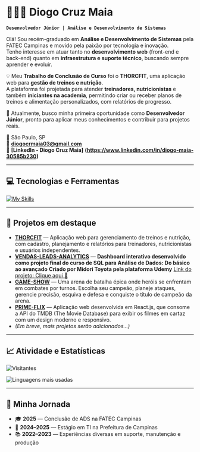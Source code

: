 # 👨🏻‍💻 Diogo Cruz Maia

**`Desenvolvedor Júnior | Análise e Desenvolvimento de Sistemas`**

Olá! Sou recém-graduado em **Análise e Desenvolvimento de Sistemas** pela FATEC Campinas e movido pela paixão por tecnologia e inovação.  
Tenho interesse em atuar tanto no **desenvolvimento web** (front-end e back-end) quanto em **infraestrutura e suporte técnico**, buscando sempre aprender e evoluir.

💡 Meu **Trabalho de Conclusão de Curso** foi o **THORCFIT**, uma aplicação web para **gestão de treinos e nutrição**.  
A plataforma foi projetada para atender **treinadores, nutricionistas** e também **iniciantes na academia**, permitindo criar ou receber planos de treinos e alimentação personalizados, com relatórios de progresso.

🎯 Atualmente, busco minha primeira oportunidade como **Desenvolvedor Júnior**, pronto para aplicar meus conhecimentos e contribuir para projetos reais.

📍 São Paulo, SP  
📧 **diogocrmaia03@gmail.com**  
💼 **[LinkedIn - Diogo Cruz Maia]** **(https://www.linkedin.com/in/diogo-maia-30585b230)**  

---

## 💻 Tecnologias e Ferramentas

[![My Skills](https://skillicons.dev/icons?i=html,css,js,php,java,python,c,cs,mysql,linux,git)](https://skillicons.dev)

---

## 🚀 Projetos em destaque

- [**THORCFIT**](https://github.com/DioCrM22/THORCFIT) — Aplicação web para gerenciamento de treinos e nutrição, com cadastro, planejamento e relatórios para treinadores, nutricionistas e usuários independentes.
- [**VENDAS-LEADS-ANALYTICS**](https://github.com/DioCrM22/vendas-leads-analytics) — **Dashboard interativo desenvolvido como projeto final do curso de SQL para Análise de Dados: Do básico ao avançado**
**Criado por Midori Toyota pela plataforma Udemy**
  [Link do projeto: Clique aqui 🚩](https://vendas-leads-analytics-cua6s2rsk8eapc5cudzmiz.streamlit.app/)
- [**GAME-SHOW**](https://github.com/DioCrM22/Game-Show) — Uma arena de batalha épica onde heróis se enfrentam em combates por turnos. Escolha seu campeão, planeje ataques, gerencie precisão, esquiva e defesa e conquiste o título de campeão da arena.
- [**PRIME-FLIX**](https://github.com/DioCrM22/Prime-Flix) — Aplicação web desenvolvida em React.js, que consome a API do TMDB (The Movie Database) para exibir os filmes em cartaz com um design moderno e responsivo.
- _(Em breve, mais projetos serão adicionados...)_

---

## 📈 Atividade e Estatísticas

![Visitantes](https://komarev.com/ghpvc/?username=DioCrM22&label=Visualizações%20do%20perfil&color=0e75b6&style=for-the-badge)

![Linguagens mais usadas](https://github-readme-stats.vercel.app/api/top-langs/?username=DioCrM22&theme=tokyonight&layout=compact&custom_title=Linguagens%20mais%20usadas&langs_count=9)

---

## 📌 Minha Jornada

- 🎓 **2025** — Conclusão de ADS na FATEC Campinas  
- 💼 **2024–2025** — Estágio em TI na Prefeitura de Campinas  
- 📚 **2022–2023** — Experiências diversas em suporte, manutenção e produção
